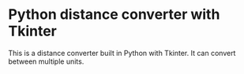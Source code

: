 # Python distance converter with Tkinter
This is a distance converter built in Python with Tkinter. It can convert between multiple units.
